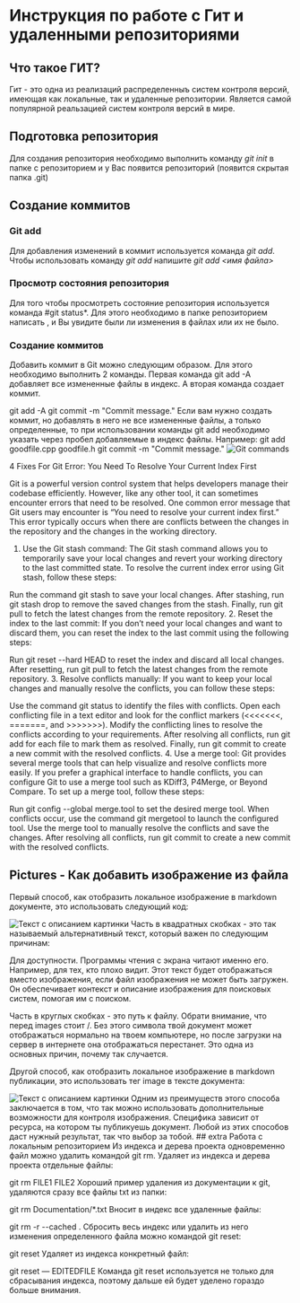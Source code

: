 # Инструкция по работе с Гит и удаленными репозиториями

## Что такое ГИТ?
Гит - это одна из реализаций распределенныъ систем контроля версий, имеющая как локальные, так и удаленные репозитории. Является самой популярной реальзацией систем контроля версий в мире.

## Подготовка репозитория
Для создания репозитория необходимо выполнить команду *git init* в папке с репозиторием и у Вас появится репозиторий (появится скрытая папка .git)

## Создание коммитов 

### Git add
Для добавления изменений в коммит используется команда *git add*. Чтобы использовать команду *git add* напишите *git add <имя файла>*

### Просмотр состояния репозитория
Для того чтобы просмотреть состояние репозитория используется команда #git status*. Для этого необходимо в папке   репозиторием написать , и Вы увидите были ли изменения в файлах или их не было.

### Создание коммитов
Добавить коммит в Git можно следующим образом. Для этого необходимо выполнить 2 команды. Первая команда git add -A добавляет все измененные файлы в индекс. А вторая команда создает коммит.

git add -A
git commit -m "Commit message."
Если вам нужно создать коммит, но добавлять в него не все измененные файлы, а только определенные, то при использовании команды git add необходимо указать через пробел добавляемые в индекс файлы. Например: git add goodfile.cpp goodfile.h
git commit -m "Commit message."
![Git commands](https://media.dev.to/cdn-cgi/image/width=1000,height=420,fit=cover,gravity=auto,format=auto/https%3A%2F%2Fdev-to-uploads.s3.amazonaws.com%2Fi%2Frixan4h4z8y94eq89som.png)

4 Fixes For Git Error: You Need To Resolve Your Current Index First

Git is a powerful version control system that helps developers manage their codebase efficiently. However, like any other tool, it can sometimes encounter errors that need to be resolved. One common error message that Git users may encounter is “You need to resolve your current index first.” This error typically occurs when there are conflicts between the changes in the repository and the changes in the working directory. 

1. Use the Git stash command: The Git stash command allows you to temporarily save your local changes and revert your working directory to the last committed state. To resolve the current index error using Git stash, follow these steps:

Run the command git stash to save your local changes.
After stashing, run git stash drop to remove the saved changes from the stash.
Finally, run git pull to fetch the latest changes from the remote repository.
2. Reset the index to the last commit: If you don’t need your local changes and want to discard them, you can reset the index to the last commit using the following steps:

Run git reset --hard HEAD to reset the index and discard all local changes.
After resetting, run git pull to fetch the latest changes from the remote repository.
3. Resolve conflicts manually: If you want to keep your local changes and manually resolve the conflicts, you can follow these steps:

Use the command git status to identify the files with conflicts.
Open each conflicting file in a text editor and look for the conflict markers (<<<<<<<, =======, and >>>>>>>).
Modify the conflicting lines to resolve the conflicts according to your requirements.
After resolving all conflicts, run git add <file> for each file to mark them as resolved.
Finally, run git commit to create a new commit with the resolved conflicts.
4. Use a merge tool: Git provides several merge tools that can help visualize and resolve conflicts more easily. If you prefer a graphical interface to handle conflicts, you can configure Git to use a merge tool such as KDiff3, P4Merge, or Beyond Compare. To set up a merge tool, follow these steps:

Run git config --global merge.tool <tool-name> to set the desired merge tool.
When conflicts occur, use the command git mergetool to launch the configured tool.
Use the merge tool to manually resolve the conflicts and save the changes.
After resolving all conflicts, run git commit to create a new commit with the resolved conflicts.
## Pictures - Как добавить изображение из файла
Первый способ, как отобразить локальное изображение в markdown документе, это использовать следующий код:

![Текст с описанием картинки](/images/picture.jpg)
Часть в квадратных скобках - это так называемый альтернативный текст, который важен по следующим причинам:

Для доступности. Программы чтения с экрана читают именно его. Например, для тех, кто плохо видит.
Этот текст будет отображаться вместо изображения, если файл изображения не может быть загружен.
Он обеспечивает контекст и описание изображения для поисковых систем, помогая им с поиском.

Часть в круглых скобках - это путь к файлу. Обрати внимание, что перед images стоит /. Без этого символа твой документ может отображаться нормально на твоем компьютере, но после загрузки на сервер в интернете она отображаться перестанет. Это одна из основных причин, почему так случается.

Другой способ, как отобразить локальное изображение в markdown публикации, это использовать тег image в тексте документа:

<image src="/images/picture.jpg" alt="Текст с описанием картинки">
Одним из преимуществ этого способа заключается в том, что так можно использовать дополнительные возможности для контроля изображения. Специфика зависит от ресурса, на котором ты публикуешь документ.
Любой из этих способов даст нужный результат, так что выбор за тобой.
## extra
Работа с локальным репозиторием
Из индекса и дерева проекта одновременно файл можно удалить командой git rm.
Удаляет из индекса и дерева проекта отдельные файлы:

git rm FILE1 FILE2
Хороший пример удаления из документации к git, удаляются сразу все файлы txt из папки:

git rm Documentation/\*.txt
Вносит в индекс все удаленные файлы:

git rm -r --cached .
Сбросить весь индекс или удалить из него изменения определенного файла можно командой git reset:

git reset
Удаляет из индекса конкретный файл:

git reset — EDITEDFILE
Команда git reset используется не только для сбрасывания индекса, поэтому дальше ей будет уделено гораздо больше внимания.